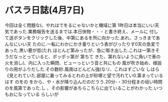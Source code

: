 # バスラ日誌(4月7日)

今回は全く問題な(、やれはでをるにゃないかと機域に第
1昨日は本当にいい天気であった.業務報告を送るまでは.本日快物・・・と書き終え、メールに
付し
て送ボタンをクリックした後、中第にあるを所に向かった.あれ、さっきまであんなにいい天
たのに.一転にわかにかき曇りという表がびったりす0天の急変であった.黒い要が低(たれ
ほとんど第みったが、急に呶き出した.これは一第きそうだなっとっていると、ポッポッ第が
第ちて
きた、第れないように角いで車の火を消し(、内に入った瞬問、ビューっという音と共にもの
風が吹き始め、様設りの用がふりだした.その数砂.風南はどんどん強(なリ、これはすごいな
しはら《見とれていた.部屋に裏ってみるとれの上が砂塚と望で汚れてい0.第まっているはす
のをの
をから、や・水が降り込んだのだうう.20分-・30分程まの垣い時問のを風第であった.し
、その影響があちらこちらに出ていることがわかった.いつもおになっている
らしいが
